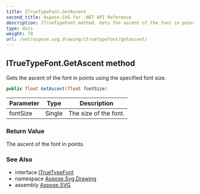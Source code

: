 ```yaml
---
title: ITrueTypeFont.GetAscent
second_title: Aspose.SVG for .NET API Reference
description: ITrueTypeFont method. Gets the ascent of the font in points using the specified font size
type: docs
weight: 70
url: /net/aspose.svg.drawing/itruetypefont/getascent/
---
```

## ITrueTypeFont.GetAscent method

Gets the ascent of the font in points using the specified font size.

```csharp
public float GetAscent(float fontSize)
```

| Parameter | Type | Description |
| --- | --- | --- |
| fontSize | Single | The size of the font. |

### Return Value

The ascent of the font in points.

### See Also

* interface [ITrueTypeFont](../)
* namespace [Aspose.Svg.Drawing](../../../aspose.svg.drawing/)
* assembly [Aspose.SVG](../../../)

